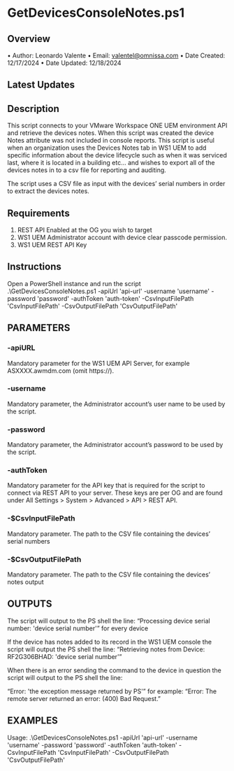 # GetDevicesConsoleNotes.ps1

## Overview

•	Author: Leonardo Valente
•	Email: valentel@omnissa.com
•	Date Created: 12/17/2024
•	Date Updated: 12/18/2024

## Latest Updates

## Description
	
This script connects to your VMware Workspace ONE UEM environment API and retrieve the devices notes. When this script was created the device Notes attribute was not included in console reports. This script is useful when an organization uses the Devices Notes tab in WS1 UEM to add specific information about the device lifecycle such as when it was serviced last, where it is located in a building etc... and wishes to export all of the devices notes in to a csv file for reporting and auditing.

The script uses a CSV file as input with the devices’ serial numbers in order to extract the devices notes.

## Requirements
1.	REST API Enabled at the OG you wish to target
2.	WS1 UEM Administrator account with device clear passcode permission.
3.	WS1 UEM REST API Key

## Instructions
Open a PowerShell instance and run the script .\GetDevicesConsoleNotes.ps1 -apiUrl 'api-url' -username 'username' -password 'password' -authToken 'auth-token' -CsvInputFilePath 'CsvInputFilePath' -CsvOutputFilePath 'CsvOutputFilePath'

## PARAMETERS

### -apiURL
Mandatory parameter for the WS1 UEM API Server, for example ASXXXX.awmdm.com (omit https://).

### -username
Mandatory parameter, the Administrator account’s user name to be used by the script.

### -password
Mandatory parameter, the Administrator account’s password to be used by the script.

### -authToken
Mandatory parameter for the API key that is required for the script to connect via REST API to your server. These keys are per OG and are found under All Settings > System > Advanced > API > REST API.

### -$CsvInputFilePath
Mandatory parameter. The path to the CSV file containing the devices’ serial numbers

### -$CsvOutputFilePath
Mandatory parameter. The path to the CSV file containing the devices’ notes output


## OUTPUTS

The script will output to the PS shell the line:
“Processing device serial number: 'device serial number'” 
for every device

If the device has notes added to its record in the WS1 UEM console the script will output the PS shell the line:
“Retrieving notes from Device: RF2G306BHAD: 'device serial number'”

When there is an error sending the command to the device in question the script will output to the PS shell the line:

“Error: 'the exception message returned by PS'”
for example:
“Error: The remote server returned an error: (400) Bad Request.”

## EXAMPLES

Usage: .\GetDevicesConsoleNotes.ps1 -apiUrl 'api-url' -username 'username' -password 'password' -authToken 'auth-token' -CsvInputFilePath 'CsvInputFilePath' -CsvOutputFilePath 'CsvOutputFilePath'

